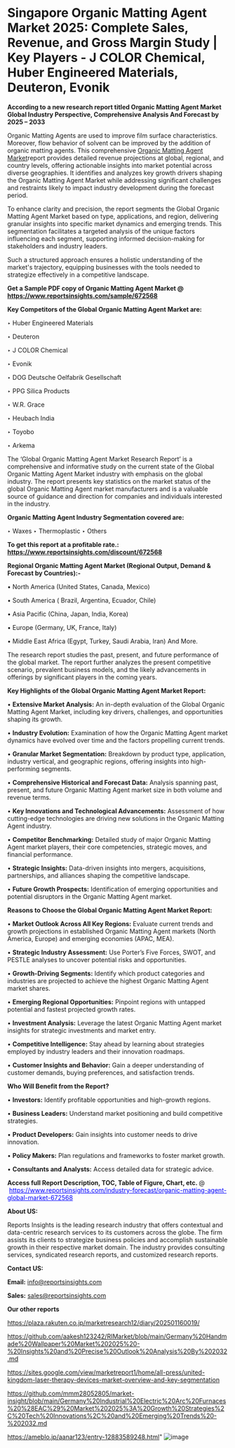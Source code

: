 # Singapore Organic Matting Agent Market 2025: Complete Sales, Revenue, and Gross Margin Study | Key Players - J COLOR Chemical, Huber Engineered Materials, Deuteron, Evonik

<strong>According to a new research report titled Organic Matting Agent Market Global Industry Perspective, Comprehensive Analysis And Forecast by 2025 – 2033</strong>

Organic Matting Agents are used to improve film surface characteristics. Moreover, flow behavior of solvent can be improved by the addition of organic matting agents. This comprehensive <a href=https://www.reportsinsights.com/sample/672568>Organic Matting Agent Market</a>report provides detailed revenue projections at global, regional, and country levels, offering actionable insights into market potential across diverse geographies. It identifies and analyzes key growth drivers shaping the Organic Matting Agent Market while addressing significant challenges and restraints likely to impact industry development during the forecast period.

To enhance clarity and precision, the report segments the Global Organic Matting Agent Market based on type, applications, and region, delivering granular insights into specific market dynamics and emerging trends. This segmentation facilitates a targeted analysis of the unique factors influencing each segment, supporting informed decision-making for stakeholders and industry leaders.

Such a structured approach ensures a holistic understanding of the market's trajectory, equipping businesses with the tools needed to strategize effectively in a competitive landscape.

<strong>Get a Sample PDF copy of Organic Matting Agent Market </strong><strong>@<a href=https://www.reportsinsights.com/sample/672568 style=color:#0000ff;> https://www.reportsinsights.com/sample/672568</a></strong></font>

<strong>Key Competitors of the Global Organic Matting Agent Market are:</strong>

‣ Huber Engineered Materials

‣ Deuteron

‣ J COLOR Chemical

‣ Evonik

‣ DOG Deutsche Oelfabrik Gesellschaft

‣ PPG Silica Products

‣ W.R. Grace

‣ Heubach India

‣ Toyobo

‣ Arkema

The ‘Global Organic Matting Agent Market Research Report’ is a comprehensive and informative study on the current state of the Global Organic Matting Agent Market industry with emphasis on the global industry. The report presents key statistics on the market status of the global Organic Matting Agent market manufacturers and is a valuable source of guidance and direction for companies and individuals interested in the industry.

<strong>Organic Matting Agent Industry Segmentation covered are:</strong>

‣ Waxes
‣ Thermoplastic
‣ Others

<strong>To get this report at a profitable rate.: <a href=https://www.reportsinsights.com/discount/672568 style=color:#0000ff;>https://www.reportsinsights.com/discount/672568</a></strong></font>

<strong>Regional Organic Matting Agent Market (Regional Output, Demand &amp; Forecast by Countries):-</strong>

• North America (United States, Canada, Mexico)

• South America ( Brazil, Argentina, Ecuador, Chile)

• Asia Pacific (China, Japan, India, Korea)

• Europe (Germany, UK, France, Italy)

• Middle East Africa (Egypt, Turkey, Saudi Arabia, Iran) And More.

The research report studies the past, present, and future performance of the global market. The report further analyzes the present competitive scenario, prevalent business models, and the likely advancements in offerings by significant players in the coming years.

<strong>Key Highlights of the Global Organic Matting Agent Market Report:</strong>

• <strong>Extensive Market Analysis:</strong> An in-depth evaluation of the Global Organic Matting Agent Market, including key drivers, challenges, and opportunities shaping its growth.

• <strong>Industry Evolution:</strong> Examination of how the Organic Matting Agent market dynamics have evolved over time and the factors propelling current trends.

• <strong>Granular Market Segmentation:</strong> Breakdown by product type, application, industry vertical, and geographic regions, offering insights into high-performing segments.

• <strong>Comprehensive Historical and Forecast Data:</strong> Analysis spanning past, present, and future Organic Matting Agent market size in both volume and revenue terms.

• <strong>Key Innovations and Technological Advancements:</strong> Assessment of how cutting-edge technologies are driving new solutions in the Organic Matting Agent industry.

• <strong>Competitor Benchmarking:</strong> Detailed study of major Organic Matting Agent market players, their core competencies, strategic moves, and financial performance.

• <strong>Strategic Insights:</strong> Data-driven insights into mergers, acquisitions, partnerships, and alliances shaping the competitive landscape.

• <strong>Future Growth Prospects:</strong> Identification of emerging opportunities and potential disruptors in the Organic Matting Agent market.

<strong>Reasons to Choose the Global Organic Matting Agent Market Report:</strong>

• <strong>Market Outlook Across All Key Regions:</strong> Evaluate current trends and growth projections in established Organic Matting Agent markets (North America, Europe) and emerging economies (APAC, MEA).

• <strong>Strategic Industry Assessment:</strong> Use Porter’s Five Forces, SWOT, and PESTLE analyses to uncover potential risks and opportunities.

• <strong>Growth-Driving Segments:</strong> Identify which product categories and industries are projected to achieve the highest Organic Matting Agent market shares.

• <strong>Emerging Regional Opportunities:</strong> Pinpoint regions with untapped potential and fastest projected growth rates.

• <strong>Investment Analysis:</strong> Leverage the latest Organic Matting Agent market insights for strategic investments and market entry.

• <strong>Competitive Intelligence:</strong> Stay ahead by learning about strategies employed by industry leaders and their innovation roadmaps.

• <strong>Customer Insights and Behavior:</strong> Gain a deeper understanding of customer demands, buying preferences, and satisfaction trends.

<strong>Who Will Benefit from the Report?</strong>

• <strong>Investors:</strong> Identify profitable opportunities and high-growth regions.

• <strong>Business Leaders:</strong> Understand market positioning and build competitive strategies.

• <strong>Product Developers:</strong> Gain insights into customer needs to drive innovation.

• <strong>Policy Makers:</strong> Plan regulations and frameworks to foster market growth.

• <strong>Consultants and Analysts:</strong> Access detailed data for strategic advice.
</ul>
<strong>Access full Report Description, TOC, Table of Figure, Chart, etc. </strong>@  <a href=https://www.reportsinsights.com/industry-forecast/organic-matting-agent-global-market-672568 style=color:#0000ff;>https://www.reportsinsights.com/industry-forecast/organic-matting-agent-global-market-672568</a></font>

<strong><strong>About US</strong>:</strong>

Reports Insights is the leading research industry that offers contextual and data-centric research services to its customers across the globe. The firm assists its clients to strategize business policies and accomplish sustainable growth in their respective market domain. The industry provides consulting services, syndicated research reports, and customized research reports.

<strong>Contact US:</strong>

<p class=""""><b>Email:</b> <a href=mailto:info@reportsinsights.com>info@reportsinsights.com</a></p>
<p class=""""><b>Sales:</b> <a href=mailto:sales@reportsinsights.com>sales@reportsinsights.com</a></p>

<strong>Our other reports</strong>

<a href=https://plaza.rakuten.co.jp/marketresearch12/diary/202501160019/>https://plaza.rakuten.co.jp/marketresearch12/diary/202501160019/</a>

<a href=https://github.com/aakesh123242/RIMarket/blob/main/Germany%20Handmade%20Wallpaper%20Market%202025%20-%20Insights%20and%20Precise%20Outlook%20Analysis%20By%202032.md>https://github.com/aakesh123242/RIMarket/blob/main/Germany%20Handmade%20Wallpaper%20Market%202025%20-%20Insights%20and%20Precise%20Outlook%20Analysis%20By%202032.md</a>

<a href=https://sites.google.com/view/marketreport1/home/all-press/united-kingdom-laser-therapy-devices-market-overview-and-key-segmentation>https://sites.google.com/view/marketreport1/home/all-press/united-kingdom-laser-therapy-devices-market-overview-and-key-segmentation</a>

<a href=https://github.com/mmm28052805/market-insight/blob/main/Germany%20Industrial%20Electric%20Arc%20Furnaces%20%28EAC%29%20Market%202025%3A%20Growth%20Strategies%2C%20Tech%20Innovations%2C%20and%20Emerging%20Trends%20-%202032.md>https://github.com/mmm28052805/market-insight/blob/main/Germany%20Industrial%20Electric%20Arc%20Furnaces%20%28EAC%29%20Market%202025%3A%20Growth%20Strategies%2C%20Tech%20Innovations%2C%20and%20Emerging%20Trends%20-%202032.md</a>

<a href=https://ameblo.jp/aanar123/entry-12883589248.html>https://ameblo.jp/aanar123/entry-12883589248.html</a>"
![image](https://github.com/user-attachments/assets/b79f89e2-4e11-49fb-acdb-02f240ed69cf)
